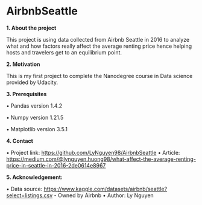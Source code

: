 # AirbnbSeattle

**1. About the project**

This project is using data collected from Airbnb Seattle in 2016 to analyze what and how factors really affect the average renting price hence helping hosts and travelers get to an equilibrium point.

**2.	Motivation**

This is my first project to complete the Nanodegree course in Data science provided by Udacity.

**3.	Prerequisites**

  •	Pandas version 1.4.2

  •	Numpy version 1.21.5

  •	Matplotlib version 3.5.1

**4.	Contact**

  •	Project link: https://github.com/LyNguyen98/AirbnbSeattle
  •	Article: https://medium.com/@lynguyen.huong98/what-affect-the-average-renting-price-in-seattle-in-2016-2de0614e8967

**5.	Acknowledgement:**

  •	Data source:  https://www.kaggle.com/datasets/airbnb/seattle?select=listings.csv - Owned by Airbnb
  •	Author: Ly Nguyen

